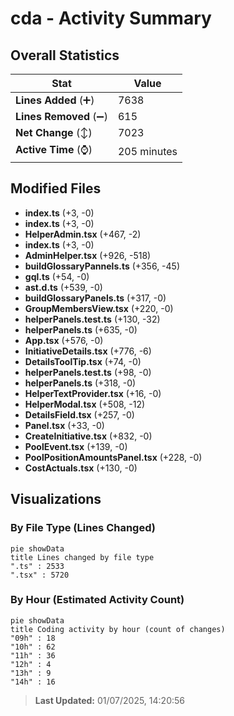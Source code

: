 # cda - Activity Summary 

## Overall Statistics

| Stat                   | Value                                                             |
| ---------------------- | ----------------------------------------------------------------- |
| **Lines Added** (➕)   | 7638                                          |
| **Lines Removed** (➖) | 615                                        |
| **Net Change** (↕)    | 7023                |
| **Active Time** (⌚)   | 205 minutes |


## Modified Files
- **index.ts** (+3, -0)
- **index.ts** (+3, -0)
- **HelperAdmin.tsx** (+467, -2)
- **index.ts** (+3, -0)
- **AdminHelper.tsx** (+926, -518)
- **buildGlossaryPannels.ts** (+356, -45)
- **gql.ts** (+54, -0)
- **ast.d.ts** (+539, -0)
- **buildGlossaryPanels.ts** (+317, -0)
- **GroupMembersView.tsx** (+220, -0)
- **helperPanels.test.ts** (+130, -32)
- **helperPanels.ts** (+635, -0)
- **App.tsx** (+576, -0)
- **InitiativeDetails.tsx** (+776, -6)
- **DetailsToolTip.tsx** (+74, -0)
- **helperPanels.test.ts** (+98, -0)
- **helperPanels.ts** (+318, -0)
- **HelperTextProvider.tsx** (+16, -0)
- **HelperModal.tsx** (+508, -12)
- **DetailsField.tsx** (+257, -0)
- **Panel.tsx** (+33, -0)
- **CreateInitiative.tsx** (+832, -0)
- **PoolEvent.tsx** (+139, -0)
- **PoolPositionAmountsPanel.tsx** (+228, -0)
- **CostActuals.tsx** (+130, -0)

## Visualizations

### By File Type (Lines Changed)

```mermaid
pie showData
title Lines changed by file type
".ts" : 2533
".tsx" : 5720
```

### By Hour (Estimated Activity Count)

```mermaid
pie showData
title Coding activity by hour (count of changes)
"09h" : 18
"10h" : 62
"11h" : 36
"12h" : 4
"13h" : 9
"14h" : 16
```


> **Last Updated:** 01/07/2025, 14:20:56